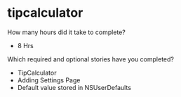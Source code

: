 tipcalculator
=============

How many hours did it take to complete?
- 8 Hrs

Which required and optional stories have you completed?
- TipCalculator
- Adding Settings Page
- Default value stored in NSUserDefaults
